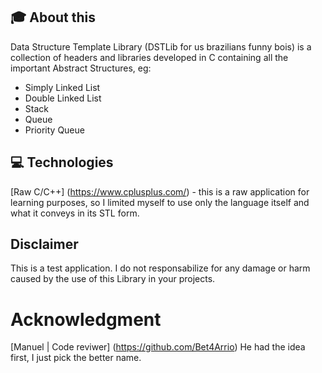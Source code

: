 
## :mortar_board: About this
Data Structure Template Library (DSTLib for us brazilians funny bois) is a collection of headers and libraries
developed in C containing all the important Abstract Structures, eg:

- Simply Linked List
- Double Linked List
- Stack
- Queue
- Priority Queue

## :computer: Technologies
[Raw C/C++] (https://www.cplusplus.com/) - this is a raw application for learning purposes, so I limited myself
to use only the language itself and what it conveys in its STL form.

## Disclaimer
This is a test application. I do not responsabilize for any damage or harm caused by the use of this Library in
your projects.

# Acknowledgment
[Manuel | Code reviwer] (https://github.com/Bet4Arrio) He had the idea first, I just pick the better name.